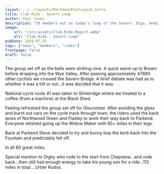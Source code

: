 ```yaml
---
layout: ../../layouts/MarkdownPostLayout.astro
title: Club Ride - Severn Loop
author: Paul Jones
description: "10 members out on today's loop of the Severn. Digs, Andy, Paul, Paul, Ali, Sara, Steve, Ian, Lewis and Matt."
image:
    url: "/src/assets/Club-Ride-Report.webp"
    alt: "Club Ride - Severn Loop"
pubDate: 2020-07-25
tags: ["news", "members", "rides"]
frontpage: false
draft: false
---
```


The group set off as the bells were striking nine. A quick warm up to Bream before dropping into the Wye Valley. After passing approximately 47890 other cyclists we crossed the Severn Bridge. A brief debate was had as to whether it was a hill or not...it was decided that it was.

National cycle route 41 was taken to Slimbridge where we treated to a coffee (from a machine) at the Black Shed.

Feeling refreshed the group set off for Gloucester. After avoiding the glass and burnt out cars on the cycle track through town, the riders used the back lanes of Northwood Green and Flaxley to work their way back to Parkend. Everyone relished going up the Widow Maker with 65+ miles in their legs.

Back at Parkend Steve decided to try and bunny hop the kerb back into the Fountain and predictably fell off.

In all 80 great miles.

Special mention to Digby who rode to the start from Chepstow...and rode back...then still had enough energy to take his young son for a ride...112 miles in total....Urber Kudos.
